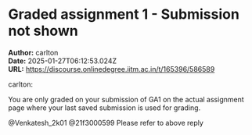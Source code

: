 # Graded assignment 1 - Submission not shown

**Author:** carlton  
**Date:** 2025-01-27T06:12:53.024Z  
**URL:** https://discourse.onlinedegree.iitm.ac.in/t/165396/586589




 carlton:

You are only graded on your submission of GA1 on the actual assignment page where your last saved submission is used for grading.


@Venkatesh_2k01 @21f3000599
Please refer to above reply
